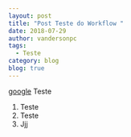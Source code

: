 ```yaml
---
layout: post
title: "Post Teste do Workflow "
date: 2018-07-29
author: vandersonpc
tags:
  - Teste
category: blog
blog: true
---
```


[google](google.com)
Teste
1. Teste
2. Teste
3. Jjj